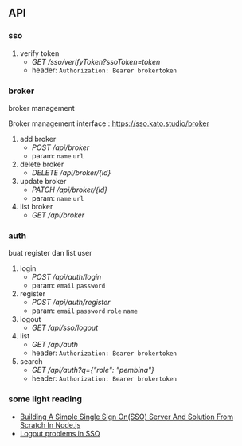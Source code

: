 ## API

### sso
1. verify token
    - *GET /sso/verifyToken?ssoToken=token*
    - header: `Authorization: Bearer brokertoken`

### broker
broker management

Broker management interface :
https://sso.kato.studio/broker

1. add broker
    - *POST /api/broker*
    - param: `name` `url`
2. delete broker
    - *DELETE /api/broker/{id}*
3. update broker
    - *PATCH /api/broker/{id}*
    - param: `name` `url`
4. list broker
    - *GET /api/broker*

### auth
buat register dan list user

1. login 
    - *POST /api/auth/login*
    - param: `email` `password`
2. register
    - *POST /api/auth/register*
    - param: `email` `password` `role` `name`
3. logout 
    - *GET /api/sso/logout*
4. list
    - *GET /api/auth*
    - header: `Authorization: Bearer brokertoken`
5. search
    - *GET /api/auth?q={"role": "pembina"}*
    - header: `Authorization: Bearer brokertoken`

### some light reading
- [Building A Simple Single Sign On(SSO) Server And Solution From Scratch In Node.js](https://codeburst.io/building-a-simple-single-sign-on-sso-server-and-solution-from-scratch-in-node-js-ea6ee5fdf340)
- [Logout problems in SSO](https://doi.org/10.1016/j.jisa.2014.03.005)
